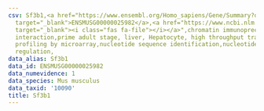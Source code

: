 ```yaml
---
csv: Sf3b1,<a href="https://www.ensembl.org/Homo_sapiens/Gene/Summary?db=core;g=ENSMUSG00000025982"
  target="_blank">ENSMUSG00000025982</a>,<a href="https://www.ncbi.nlm.nih.gov/pubmed/23834426"
  target="_blank"><i class="fas fa-file"></i></a>",chromatin immunoprecipitation assay,direct
  interaction,prime adult stage, liver, Hepatocyte, high throughput transcription
  profiling by microarray,nucleotide sequence identification,nucleotide sequence identification,transcriptional
  regulation,
data_alias: Sf3b1
data_id: ENSMUSG00000025982
data_numevidence: 1
data_species: Mus musculus
data_taxid: '10090'
title: Sf3b1
---
```

